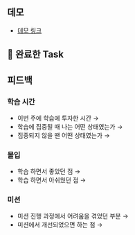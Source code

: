 ## 데모

<!-- 배포한 링크(github pages)를 첨부해주세요 -->
- [데모 링크]()

## 🎯 완료한 Task

<!-- 각 미션의 Task 목록을 여기에 추가해주세요 -->

## 피드백

### 학습 시간
- 이번 주에 학습에 투자한 시간 → 
- 학습에 집중될 때 나는 어떤 상태였는가 → 
- 집중되지 않을 땐 어떤 상태였는가 → 

### 몰입
- 학습 하면서 좋았던 점 → 
- 학습 하면서 아쉬웠던 점 →

### 미션
- 미션 진행 과정에서 어려움을 겪었던 부분 → 
- 미션에서 개선되었으면 하는 점 → 

